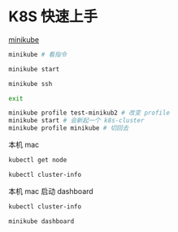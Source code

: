 # K8S 快速上手

[minikube](https://github.com/kubernetes/minikube)

```sh
minikube # 看指令

minikube start

minikube ssh

exit

minikube profile test-minikub2 # 改变 profile
minikube start # 会新起一个 k8s-cluster
minikube profile minikube # 切回去
```

本机 mac

```sh
kubectl get node

kubectl cluster-info
```

本机 mac 启动 dashboard

```sh
kubectl cluster-info

minikube dashboard
```